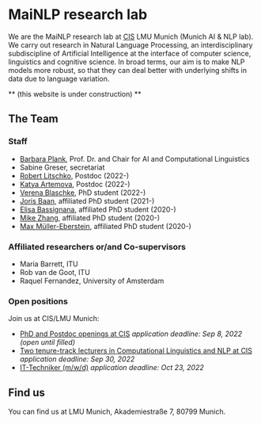 
# MaiNLP research lab

We are the MaiNLP research lab at [CIS](https://www.cis.lmu.de/) LMU Munich (Munich AI & NLP lab). We carry out research in Natural Language Processing, an interdisciplinary subdiscipline of Artificial Intelligence at the interface of computer science, linguistics and cognitive science. In broad terms, our aim is to make NLP models more robust, so that they can deal better with underlying shifts in data due to language variation. 

** (this website is under construction) **

## The Team 

### Staff

- [Barbara Plank](https://bplank.github.io/), Prof. Dr. and Chair for AI and Computational Linguistics
- Sabine Greser, secretariat
- [Robert Litschko](https://rlitschk.github.io/), Postdoc (2022-)
- [Katya Artemova](https://scholar.google.com/citations?hl=en&user=G0lCb3wAAAAJ), Postdoc (2022-)
- [Verena Blaschke](https://verenablaschke.github.io/), PhD student (2022-)
- [Joris Baan](https://jorisbaan.nl/), affiliated PhD student (2021-)
- [Elisa Bassignana](https://elisabassignana.github.io/), affiliated PhD student  (2020-)
- [Mike Zhang](https://jjzha.github.io/), affiliated PhD student (2020-)
- [Max Müller-Eberstein](https://personads.me/), affiliated PhD student  (2020-)

### Affiliated researchers or/and Co-supervisors

- Maria Barrett, ITU
- Rob van de Goot, ITU
- Raquel Fernandez, University of Amsterdam


### Open positions

Join us at CIS/LMU Munich:

- [PhD and Postdoc openings at CIS](https://www.cis.lmu.de/web/jobs2022.html) *application deadline: Sep 8, 2022 (open until filled)*
- [Two tenure-track lecturers in Computational Linguistics and NLP at CIS](https://www.cis.lmu.de/web/arpositions2022.html) *application deadline: Sep 30, 2022*
- [IT-Techniker (m/w/d)](https://job-portal.lmu.de/jobposting/c6de699311fd078cca5b6e3c5546ffc9d16467c20?ref=homepage) *application deadline: Oct 23, 2022*

## Find us

You can find us at LMU Munich, Akademiestraße 7, 80799 Munich. 
